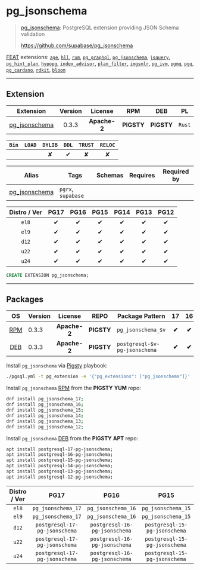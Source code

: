# pg_jsonschema


> [pg_jsonschema](https://github.com/supabase/pg_jsonschema): PostgreSQL extension providing JSON Schema validation
>
> https://github.com/supabase/pg_jsonschema





[FEAT](/feat) extensions: [`age`](/age), [`hll`](/hll), [`rum`](/rum), [`pg_graphql`](/pg_graphql), [`pg_jsonschema`](/pg_jsonschema), [`jsquery`](/jsquery), [`pg_hint_plan`](/pg_hint_plan), [`hypopg`](/hypopg), [`index_advisor`](/index_advisor), [`plan_filter`](/plan_filter), [`imgsmlr`](/imgsmlr), [`pg_ivm`](/pg_ivm), [`pgmq`](/pgmq), [`pgq`](/pgq), [`pg_cardano`](/pg_cardano), [`rdkit`](/rdkit), [`bloom`](/bloom)


-------
## Extension


| Extension | Version | License | RPM | DEB | PL |
|-----------|:-------:|:-------:|:---:|:---:|:--:|
| [pg_jsonschema](https://github.com/supabase/pg_jsonschema) | 0.3.3 | **<span class="tccyan">Apache-2</span>** | **<span class="tcwarn">PIGSTY</span>** | **<span class="tcwarn">PIGSTY</span>** | `Rust` |



| `Bin` | `LOAD` | `DYLIB` | `DDL` | `TRUST` | `RELOC` |
|:-----:|:------:|:-------:|:-----:|:-------:|:-------:|
|  |  | <span class="tcwarn">✘</span> | <span class="tcblue">✔</span> | <span class="tcwarn">✘</span> | <span class="tcwarn">✘</span> |



| Alias | Tags | Schemas | Requires | Required by |
|-------|------|---------|----------|-------------|
| [pg_jsonschema](/pg_jsonschema) | `pgrx`, `supabase` |  |  |  |



| Distro / Ver | PG17 | PG16 | PG15 | PG14 | PG13 | PG12 |
|:------------:|:----:|:----:|:----:|:----:|:----:|:----:|
| `el8` | <span class="tcblue">✔</span> | <span class="tcblue">✔</span> | <span class="tcblue">✔</span> | <span class="tcblue">✔</span> | <span class="tcblue">✔</span> | <span class="tcblue">✔</span> |
| `el9` | <span class="tcblue">✔</span> | <span class="tcblue">✔</span> | <span class="tcblue">✔</span> | <span class="tcblue">✔</span> | <span class="tcblue">✔</span> | <span class="tcblue">✔</span> |
| `d12` | <span class="tcblue">✔</span> | <span class="tcblue">✔</span> | <span class="tcblue">✔</span> | <span class="tcblue">✔</span> | <span class="tcblue">✔</span> | <span class="tcblue">✔</span> |
| `u22` | <span class="tcblue">✔</span> | <span class="tcblue">✔</span> | <span class="tcblue">✔</span> | <span class="tcblue">✔</span> | <span class="tcblue">✔</span> | <span class="tcblue">✔</span> |
| `u24` | <span class="tcblue">✔</span> | <span class="tcblue">✔</span> | <span class="tcblue">✔</span> | <span class="tcblue">✔</span> | <span class="tcblue">✔</span> | <span class="tcblue">✔</span> |





```sql
CREATE EXTENSION pg_jsonschema;
```

-----------


## Packages


| OS | Version | License | REPO | Package Pattern | 17 | 16 | 15 | 14 | 13 | 12 | Dependency |
|:--:|---------|:-------:|:----:|-----------------|:--:|:--:|:--:|:--:|:--:|:--:|------------|
| [RPM](/rpm) | 0.3.3 | **<span class="tccyan">Apache-2</span>** | **<span class="tcwarn">PIGSTY</span>** | `pg_jsonschema_$v` | **<span class="tcwarn">✔</span>** | **<span class="tcwarn">✔</span>** | **<span class="tcwarn">✔</span>** | **<span class="tcwarn">✔</span>** | **<span class="tcwarn">✔</span>** | **<span class="tcwarn">✔</span>** |  |
| [DEB](/deb) | 0.3.3 | **<span class="tccyan">Apache-2</span>** | **<span class="tcwarn">PIGSTY</span>** | `postgresql-$v-pg-jsonschema` | **<span class="tcwarn">✔</span>** | **<span class="tcwarn">✔</span>** | **<span class="tcwarn">✔</span>** | **<span class="tcwarn">✔</span>** | **<span class="tcwarn">✔</span>** | **<span class="tcwarn">✔</span>** |  |



Install `pg_jsonschema` via [Pigsty](https://pigsty.io/docs/pgext/usage/install/) playbook:

```bash
./pgsql.yml -t pg_extension -e '{"pg_extensions": ["pg_jsonschema"]}'
```


Install `pg_jsonschema` [RPM](/rpm) from the **<span class="tcwarn">PIGSTY</span>** **YUM** repo:

```bash
dnf install pg_jsonschema_17;
dnf install pg_jsonschema_16;
dnf install pg_jsonschema_15;
dnf install pg_jsonschema_14;
dnf install pg_jsonschema_13;
dnf install pg_jsonschema_12;
```


Install `pg_jsonschema` [DEB](/deb) from the **<span class="tcwarn">PIGSTY</span>** **APT** repo:

```bash
apt install postgresql-17-pg-jsonschema;
apt install postgresql-16-pg-jsonschema;
apt install postgresql-15-pg-jsonschema;
apt install postgresql-14-pg-jsonschema;
apt install postgresql-13-pg-jsonschema;
apt install postgresql-12-pg-jsonschema;
```




| Distro / Ver | PG17 | PG16 | PG15 | PG14 | PG13 | PG12 |
|:------------:|:----:|:----:|:----:|:----:|:----:|:----:|
| `el8` | `pg_jsonschema_17` | `pg_jsonschema_16` | `pg_jsonschema_15` | `pg_jsonschema_14` | `pg_jsonschema_13` | `pg_jsonschema_12` |
| `el9` | `pg_jsonschema_17` | `pg_jsonschema_16` | `pg_jsonschema_15` | `pg_jsonschema_14` | `pg_jsonschema_13` | `pg_jsonschema_12` |
| `d12` | `postgresql-17-pg-jsonschema` | `postgresql-16-pg-jsonschema` | `postgresql-15-pg-jsonschema` | `postgresql-14-pg-jsonschema` | `postgresql-13-pg-jsonschema` | `postgresql-12-pg-jsonschema` |
| `u22` | `postgresql-17-pg-jsonschema` | `postgresql-16-pg-jsonschema` | `postgresql-15-pg-jsonschema` | `postgresql-14-pg-jsonschema` | `postgresql-13-pg-jsonschema` | `postgresql-12-pg-jsonschema` |
| `u24` | `postgresql-17-pg-jsonschema` | `postgresql-16-pg-jsonschema` | `postgresql-15-pg-jsonschema` | `postgresql-14-pg-jsonschema` | `postgresql-13-pg-jsonschema` | `postgresql-12-pg-jsonschema` |





